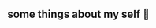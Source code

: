 ## some things about my self 🎉
<!--
**MacerRacer88/MacerRacer88** is a ✨ _special_ ✨ repository because its `README.md` (this file) appears on your GitHub profile.

Here are some ideas to get you started:

- 🔭 I’m currently working on how to make unblcked prxy servers for schools
- 🌱 I’m currently learning how to start coding
- 👯 I’m looking to collaborate on unblcked prxy servers for schools in need
- 🤔 I’m looking for help with how to start coding
- 💬 Ask me about collaberations
- 📫 How to reach me: mascross@tutamail.com
- 😄 Pronouns: he/him
- ⚡ Fun fact: I know how to play 16 instruments
-->
